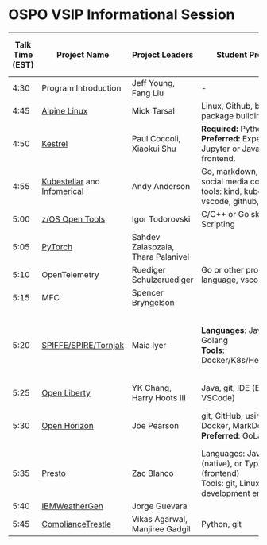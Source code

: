 # OSPO VSIP Informational Session
| **Talk Time (EST)** | **Project Name**                                             | **Project Leaders**                 | **Student Prerequisites**                                    | **Special Computing Resources R**equired                     | **Lightning Talk Slides** |
| ------------------- | ------------------------------------------------------------ | ----------------------------------- | ------------------------------------------------------------ | ------------------------------------------------------------ | ------------------------- |
| 4:30                | Program Introduction                                         | Jeff Young, Fang Liu                | -                                                            | -                                                            | Slides                    |
| 4:45                | [Alpine Linux](https://alpinelinux.org)                      | Mick Tarsal                         | Linux, Github, bash scripting, package building              |                                                              | [Slides](https://github.com/gt-ospo/summer-internship-program/blob/a7b1b451bfb2a57894395ad6d66c4f956fccd7b6/2024/project_slides/ibm_alpine_tarsal.pdf)                |
| 4:50                | [Kestrel](https://github.com/opencybersecurityalliance/kestrel-lang) | Paul Coccoli, Xiaokui Shu           | **Required:** Python, git. **Preferred:** Experience with Jupyter or Javascript and frontend. |                                                              | [Slides](https://github.com/gt-ospo/summer-internship-program/blob/a7b1b451bfb2a57894395ad6d66c4f956fccd7b6/2024/project_slides/ibm_kestrel_coccoli.pdf)                |
| 4:55                | [Kubestellar](https://kubestellar.io/infomercial) and [Infomerical](https://kubestellar.io/infomercial) | Andy Anderson                       | Go, markdown, HTML, css, social media content creation. <br />tools: kind, kubernetes, vscode, github, git | Webex client, Mac, Windows WSL                               | [Slides](https://github.com/gt-ospo/summer-internship-program/blob/a7b1b451bfb2a57894395ad6d66c4f956fccd7b6/2024/project_slides/ibm_kubestellar_anderson.pdf)                    |
| 5:00                | [z/OS Open Tools](https://github.com/ZOSOpenTools)           | Igor Todorovski                     | C/C++ or Go skills,Git,Shell Scripting                       | -                                                            | [Slides](https://github.com/gt-ospo/summer-internship-program/blob/a7b1b451bfb2a57894395ad6d66c4f956fccd7b6/2024/project_slides/ibm_zos_todorovski.pdf)                    |
| 5:05                | [PyTorch](https://github.com/pytorch/)                       | Sahdev Zalaspzala,  Thara Palanivel |                                                              |                                                              | [Slides](https://github.com/gt-ospo/summer-internship-program/blob/a7b1b451bfb2a57894395ad6d66c4f956fccd7b6/2024/project_slides/ibm_pytorch_zala.pdf)                    |
| 5:10                | OpenTelemetry                                                | Ruediger Schulzeruediger            | Go or other programming language, vscode, github, git        |                                                              | [Slides](https://github.com/gt-ospo/summer-internship-program/blob/a7b1b451bfb2a57894395ad6d66c4f956fccd7b6/2024/project_slides/ibm_opentelemetry_schulze.pdf)                    |
| 5:15                | MFC                                                          | Spencer Bryngelson                  |                                                              |                                                              |                           |
| 5:20                | [SPIFFE/SPIRE/Tornjak](https://github.com/spiffe/tornjak)    | Maia Iyer                           | **Languages**: Javascript or Golang<br />**Tools**: Docker/K8s/Helm/Makefile/Git | Ability to build multi-architecture images <br />**Preferred**: Access to a k8s cluster | [Slides](https://github.com/gt-ospo/summer-internship-program/blob/a7b1b451bfb2a57894395ad6d66c4f956fccd7b6/2024/project_slides/ibm_tornjak_lyer.pdf)                    |
| 5:25                | [Open Liberty](https://openliberty.io/)                      | YK Chang, Harry Hoots III           | Java, git, IDE (Eclipse, VSCode)                             |                                                              | [Slides](https://github.com/gt-ospo/summer-internship-program/blob/a7b1b451bfb2a57894395ad6d66c4f956fccd7b6/2024/project_slides/ibm_openliberty_chang.pdf)                    |
| 5:30                | [Open Horizon](https://lfedge.org/projects/open-horizon/)    | Joe Pearson                         | git, GitHub, using make, using Docker, MarkDown.  <br />**Preferred**: GoLang and Scala | Ability to run “multi-arch” containers.                      | [Slides](https://github.com/gt-ospo/summer-internship-program/blob/a7b1b451bfb2a57894395ad6d66c4f956fccd7b6/2024/project_slides/ibm_openhorizon_pearson.pdf)                    |
| 5:35                | [Presto](https://github.com/prestodb/presto)                 | Zac Blanco                          | Languages: Java, C++ (native), or Typescript (frontend)<br />Tools: git, Linux/MacOS development environment |                                                              | [Slides](https://github.com/gt-ospo/summer-internship-program/blob/a7b1b451bfb2a57894395ad6d66c4f956fccd7b6/2024/project_slides/ibm_presto_blanco.pdf)                    |
| 5:40                | [IBMWeatherGen](https://github.com/IBM/IBMWeatherGen/)       | Jorge Guevara                       |                                                              |                                                              | [Slides](https://github.com/gt-ospo/summer-internship-program/blob/a7b1b451bfb2a57894395ad6d66c4f956fccd7b6/2024/project_slides/ibm_weathergen_guevara.pdf)                    |
| 5:45                | [ComplianceTrestle](https://github.com/oscal-compass/compliance-trestle) | Vikas Agarwal, Manjiree Gadgil      | Python, git                                                  |                                                              | [Slides](https://github.com/gt-ospo/summer-internship-program/blob/a7b1b451bfb2a57894395ad6d66c4f956fccd7b6/2024/project_slides/ibm_trestle_mgadgil.pdf)                    |

